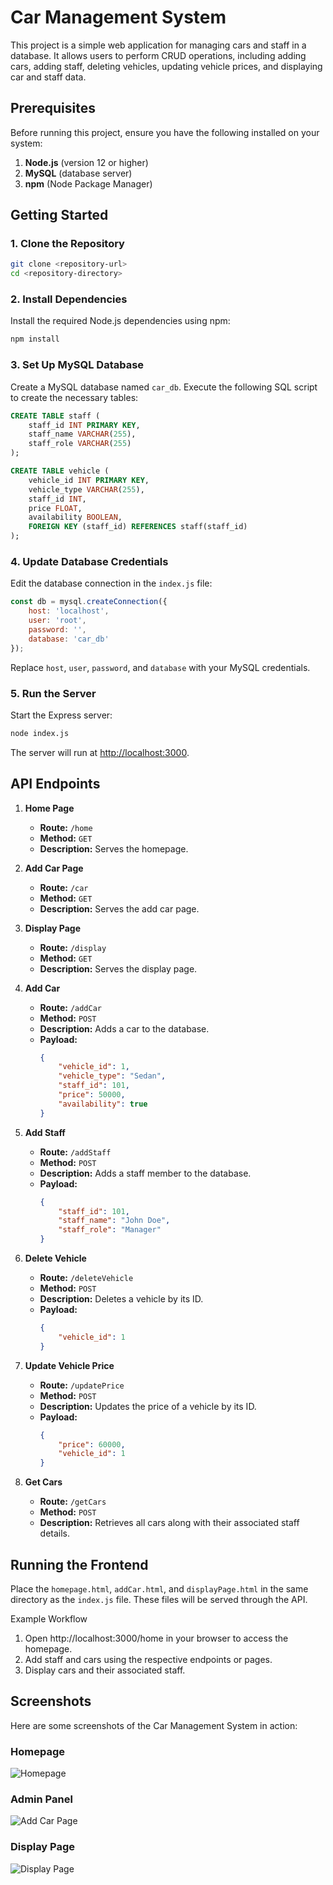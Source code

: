 # Car Management System

This project is a simple web application for managing cars and staff in a database. It allows users to perform CRUD operations, including adding cars, adding staff, deleting vehicles, updating vehicle prices, and displaying car and staff data.

## Prerequisites

Before running this project, ensure you have the following installed on your system:

1. **Node.js** (version 12 or higher)
2. **MySQL** (database server)
3. **npm** (Node Package Manager)

## Getting Started

### 1. Clone the Repository
```bash
git clone <repository-url>
cd <repository-directory>
```

### 2. Install Dependencies
Install the required Node.js dependencies using npm:
```bash
npm install
```

### 3. Set Up MySQL Database
Create a MySQL database named `car_db`. Execute the following SQL script to create the necessary tables:
```sql
CREATE TABLE staff (
    staff_id INT PRIMARY KEY,
    staff_name VARCHAR(255),
    staff_role VARCHAR(255)
);

CREATE TABLE vehicle (
    vehicle_id INT PRIMARY KEY,
    vehicle_type VARCHAR(255),
    staff_id INT,
    price FLOAT,
    availability BOOLEAN,
    FOREIGN KEY (staff_id) REFERENCES staff(staff_id)
);
```

### 4. Update Database Credentials
Edit the database connection in the `index.js` file:

```javascript
const db = mysql.createConnection({
    host: 'localhost',
    user: 'root',
    password: '',
    database: 'car_db'
});
```
Replace `host`, `user`, `password`, and `database` with your MySQL credentials.

### 5. Run the Server
Start the Express server:

```bash
node index.js
```
The server will run at [http://localhost:3000](http://localhost:3000).

## API Endpoints

1. **Home Page**
   - **Route:** `/home`
   - **Method:** `GET`
   - **Description:** Serves the homepage.

2. **Add Car Page**
   - **Route:** `/car`
   - **Method:** `GET`
   - **Description:** Serves the add car page.

3. **Display Page**
   - **Route:** `/display`
   - **Method:** `GET`
   - **Description:** Serves the display page.

4. **Add Car**
   - **Route:** `/addCar`
   - **Method:** `POST`
   - **Description:** Adds a car to the database.
   - **Payload:**
     ```json
     {
         "vehicle_id": 1,
         "vehicle_type": "Sedan",
         "staff_id": 101,
         "price": 50000,
         "availability": true
     }
     ```

5. **Add Staff**
   - **Route:** `/addStaff`
   - **Method:** `POST`
   - **Description:** Adds a staff member to the database.
   - **Payload:**
     ```json
     {
         "staff_id": 101,
         "staff_name": "John Doe",
         "staff_role": "Manager"
     }
     ```

6. **Delete Vehicle**
   - **Route:** `/deleteVehicle`
   - **Method:** `POST`
   - **Description:** Deletes a vehicle by its ID.
   - **Payload:**
     ```json
     {
         "vehicle_id": 1
     }
     ```

7. **Update Vehicle Price**
   - **Route:** `/updatePrice`
   - **Method:** `POST`
   - **Description:** Updates the price of a vehicle by its ID.
   - **Payload:**
     ```json
     {
         "price": 60000,
         "vehicle_id": 1
     }
     ```

8. **Get Cars**
   - **Route:** `/getCars`
   - **Method:** `POST`
   - **Description:** Retrieves all cars along with their associated staff details.

## Running the Frontend

Place the `homepage.html`, `addCar.html`, and `displayPage.html` in the same directory as the `index.js` file. These files will be served through the API.

Example Workflow
1. Open http://localhost:3000/home in your browser to access the homepage.
2. Add staff and cars using the respective endpoints or pages.
3. Display cars and their associated staff.

## Screenshots

Here are some screenshots of the Car Management System in action:

### Homepage
![Homepage](images/image3.png)

### Admin Panel
![Add Car Page](images/image1.png)

### Display Page
![Display Page](images/image3.png)